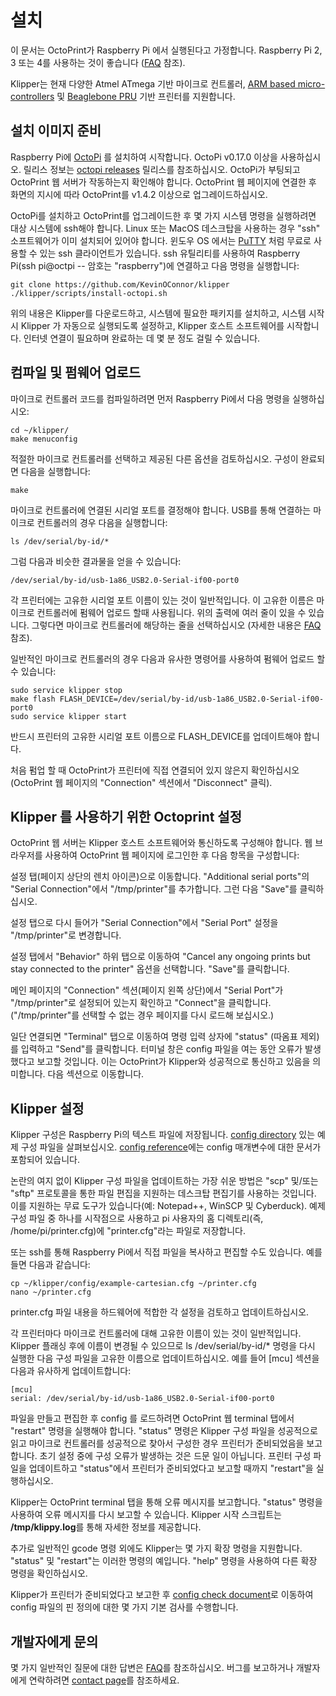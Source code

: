 # 설치

이 문서는 OctoPrint가 Raspberry Pi 에서 실행된다고 가정합니다. 
Raspberry Pi 2, 3 또는 4를 사용하는 것이 좋습니다 
([FAQ](FAQ.md#Raspberry-Pi-3-이외의-다른-기기에서-Klipper를-실행할-수-있습니까) 참조).

Klipper는 현재 다양한 Atmel ATmega 기반 마이크로 컨트롤러, 
[ARM based micro-controllers](Features.md#step-benchmarks) 및 
[Beaglebone PRU](beaglebone.md) 기반 프린터를 지원합니다.

## 설치 이미지 준비

Raspberry Pi에 [OctoPi](https://github.com/guysoft/OctoPi) 를 
설치하여 시작합니다. OctoPi v0.17.0 이상을 사용하십시오. 
릴리스 정보는 [octopi releases](https://github.com/guysoft/OctoPi/releases) 
릴리스를 참조하십시오. OctoPi가 부팅되고 OctoPrint 웹 서버가 작동하는지 확인해야 합니다. 
OctoPrint 웹 페이지에 연결한 후 화면의 지시에 따라 OctoPrint를 v1.4.2 이상으로 
업그레이드하십시오.

OctoPi를 설치하고 OctoPrint를 업그레이드한 후 몇 가지 시스템 명령을 실행하려면 
대상 시스템에 ssh해야 합니다. Linux 또는 MacOS 데스크탑을 사용하는 경우 "ssh" 
소프트웨어가 이미 설치되어 있어야 합니다. 윈도우 OS 에서는 
[PuTTY](https://www.chiark.greenend.org.uk/~sgtatham/putty/) 처럼 
무료로 사용할 수 있는 ssh 클라이언트가 있습니다. ssh 유틸리티를 사용하여 
Raspberry Pi(ssh pi@octpi -- 암호는 "raspberry")에 연결하고 다음 명령을 실행합니다:

```
git clone https://github.com/KevinOConnor/klipper
./klipper/scripts/install-octopi.sh
```

위의 내용은 Klipper를 다운로드하고, 시스템에 필요한 패키지를 설치하고, 시스템 시작 시 
Klipper 가 자동으로 실행되도록 설정하고, Klipper 호스트 소프트웨어를 시작합니다. 
인터넷 연결이 필요하며 완료하는 데 몇 분 정도 걸릴 수 있습니다.

## 컴파일 및 펌웨어 업로드

마이크로 컨트롤러 코드를 컴파일하려면 먼저 Raspberry Pi에서 다음 명령을 실행하십시오:

```
cd ~/klipper/
make menuconfig
```

적절한 마이크로 컨트롤러를 선택하고 제공된 다른 옵션을 검토하십시오. 
구성이 완료되면 다음을 실행합니다:

```
make
```

마이크로 컨트롤러에 연결된 시리얼 포트를 결정해야 합니다. 
USB를 통해 연결하는 마이크로 컨트롤러의 경우 다음을 실행합니다:

```
ls /dev/serial/by-id/*
```

그럼 다음과 비슷한 결과물을 얻을 수 있습니다:

```
/dev/serial/by-id/usb-1a86_USB2.0-Serial-if00-port0
```

각 프린터에는 고유한 시리얼 포트 이름이 있는 것이 일반적입니다. 
이 고유한 이름은 마이크로 컨트롤러에 펌웨어 업로드 할때 사용됩니다. 
위의 출력에 여러 줄이 있을 수 있습니다. 그렇다면 마이크로 컨트롤러에 
해당하는 줄을 선택하십시오 
(자세한 내용은 [FAQ](내-시리얼-포트는-어디에-있습니까) 참조).

일반적인 마이크로 컨트롤러의 경우 다음과 유사한 명령어를 
사용하여 펌웨어 업로드 할 수 있습니다:

```
sudo service klipper stop
make flash FLASH_DEVICE=/dev/serial/by-id/usb-1a86_USB2.0-Serial-if00-port0
sudo service klipper start
```

반드시 프린터의 고유한 시리얼 포트 이름으로 FLASH_DEVICE를 업데이트해야 합니다.

처음 펌업 할 때 OctoPrint가 프린터에 직접 연결되어 있지 않은지 
확인하십시오 (OctoPrint 웹 페이지의 "Connection" 섹션에서 "Disconnect" 클릭).

## Klipper 를 사용하기 위한 Octoprint 설정

OctoPrint 웹 서버는 Klipper 호스트 소프트웨어와 통신하도록 구성해야 합니다. 
웹 브라우저를 사용하여 OctoPrint 웹 페이지에 로그인한 후 다음 항목을 구성합니다:

설정 탭(페이지 상단의 렌치 아이콘)으로 이동합니다. 
"Additional serial ports"의 "Serial Connection"에서 "/tmp/printer"를 추가합니다. 
그런 다음 "Save"를 클릭하십시오.

설정 탭으로 다시 들어가 "Serial Connection"에서 "Serial Port" 설정을 
"/tmp/printer"로 변경합니다.

설정 탭에서 "Behavior" 하위 탭으로 이동하여 "Cancel any ongoing 
prints but stay connected to the printer" 옵션을 선택합니다. 
"Save"를 클릭합니다.

메인 페이지의 "Connection" 섹션(페이지 왼쪽 상단)에서 "Serial Port"가 
"/tmp/printer"로 설정되어 있는지 확인하고 "Connect"을 클릭합니다. 
("/tmp/printer"를 선택할 수 없는 경우 페이지를 다시 로드해 보십시오.)

일단 연결되면 "Terminal" 탭으로 이동하여 명령 입력 상자에 
"status" (따옴표 제외)를 입력하고 "Send"를 클릭합니다. 
터미널 창은 config 파일을 여는 동안 오류가 발생했다고 보고할 것입니다. 
이는 OctoPrint가 Klipper와 성공적으로 통신하고 있음을 의미합니다. 다음 섹션으로 이동합니다.

## Klipper 설정

Klipper 구성은 Raspberry Pi의 텍스트 파일에 저장됩니다. 
[config directory](../config/) 있는 예제 구성 파일을 살펴보십시오. 
[config reference](Config_Reference.md)에는 config 매개변수에 대한 문서가 포함되어 있습니다.

논란의 여지 없이 Klipper 구성 파일을 업데이트하는 가장 쉬운 방법은 "scp" 및/또는 
"sftp" 프로토콜을 통한 파일 편집을 지원하는 데스크탑 편집기를 사용하는 것입니다. 
이를 지원하는 무료 도구가 있습니다(예: Notepad++, WinSCP 및 Cyberduck). 
예제 구성 파일 중 하나를 시작점으로 사용하고 pi 사용자의 홈 
디렉토리(즉, /home/pi/printer.cfg)에 "printer.cfg"라는 파일로 저장합니다.

또는 ssh를 통해 Raspberry Pi에서 직접 파일을 복사하고 편집할 수도 있습니다. 
예를 들면 다음과 같습니다:

```
cp ~/klipper/config/example-cartesian.cfg ~/printer.cfg
nano ~/printer.cfg
```

printer.cfg 파일 내용을 하드웨어에 적합한 각 설정을 검토하고 업데이트하십시오.

각 프린터마다 마이크로 컨트롤러에 대해 고유한 이름이 있는 것이 일반적입니다. 
Klipper 플래싱 후에 이름이 변경될 수 있으므로 ls /dev/serial/by-id/* 명령을 
다시 실행한 다음 구성 파일을 고유한 이름으로 업데이트하십시오. 예를 들어 [mcu] 
섹션을 다음과 유사하게 업데이트합니다:

```
[mcu]
serial: /dev/serial/by-id/usb-1a86_USB2.0-Serial-if00-port0
```

파일을 만들고 편집한 후 config 를 로드하려면 OctoPrint 웹 terminal 탭에서 
"restart" 명령을 실행해야 합니다. "status" 명령은 Klipper 구성 파일을 
성공적으로 읽고 마이크로 컨트롤러를 성공적으로 찾아서 구성한 경우 프린터가 
준비되었음을 보고합니다. 초기 설정 중에 구성 오류가 발생하는 것은 드문 일이 아닙니다. 
프린터 구성 파일을 업데이트하고 "status"에서 프린터가 준비되었다고 보고할 때까지 "restart"을 실행하십시오.

Klipper는 OctoPrint terminal 탭을 통해 오류 메시지를 보고합니다. "status" 명령을 
사용하여 오류 메시지를 다시 보고할 수 있습니다. Klipper 시작 스크립트는 
**/tmp/klippy.log**를 통해 자세한 정보를 제공합니다.

추가로 일반적인 gcode 명령 외에도 Klipper는 몇 가지 확장 명령을 지원합니다. 
"status" 및 "restart"는 이러한 명령의 예입니다. "help" 명령을 사용하여 다른 확장 명령을 확인하십시오.

Klipper가 프린터가 준비되었다고 보고한 후 
[config check document](Config_checks.md)로 이동하여 config 파일의 핀 
정의에 대한 몇 가지 기본 검사를 수행합니다.

## 개발자에게 문의

몇 가지 일반적인 질문에 대한 답변은 [FAQ](FAQ.md)를 참조하십시오. 
버그를 보고하거나 개발자에게 연락하려면 [contact page](Contact.md)를 참조하세요.
